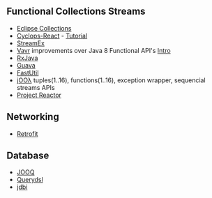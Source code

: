 ## Functional Collections Streams
- [Eclipse Collections](https://www.eclipse.org/collections/#)
- [Cyclops-React](https://github.com/aol/cyclops-react) - [Tutorial](https://medium.com/@johnmcclean/reactive-programming-with-java-8-and-simple-react-the-tutorial-3634f512eeb1)
- [StreamEx](https://github.com/amaembo/streamex)
- [Vavr](http://www.vavr.io/) improvements over Java 8 Functional API's [Intro](https://www.youtube.com/watch?v=mEJA1cO1gL8&list=WL&index=79)
- [RxJava](https://github.com/ReactiveX/RxJava)
- [Guava](https://github.com/google/guava)
- [FastUtil](http://fastutil.di.unimi.it/)
- [jOOλ](https://github.com/jOOQ/jOOL) tuples(1..16), functions(1..16), exception wrapper, sequencial streams APIs
- [Project Reactor](http://projectreactor.io/)

## Networking
- [Retrofit](http://square.github.io/retrofit/)

## Database
- [JOOQ](http://www.jooq.org/)
- [Querydsl](http://www.querydsl.com/)
- [jdbi](http://jdbi.org/)
